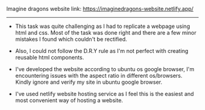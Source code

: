 Imagine dragons website link: https://imaginedragons-website.netlify.app/

<hr>

- This task was quite challenging as I had to replicate a webpage using html and css. Most of the task was done right and there are a few minor mistakes I found which couldn't be rectified.  

- Also, I could not follow the D.R.Y rule as I'm not perfect with creating reusable html components.
  
- I've developed the website according to ubuntu os google browser, I'm encountering issues with the aspect ratio in different os/browsers.  Kindly ignore and verify my site in ubuntu google 
  browser.
  
- I've used netlify website hosting service as I feel this is the easiest and most convenient way of hosting a website.

